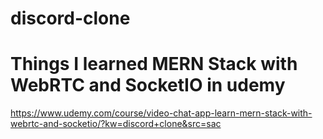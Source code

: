 # discord-clone

 # Things I learned MERN Stack with WebRTC and SocketIO in udemy
 
 https://www.udemy.com/course/video-chat-app-learn-mern-stack-with-webrtc-and-socketio/?kw=discord+clone&src=sac
